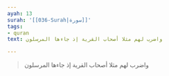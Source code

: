 ```yaml
---
ayah: 13
surah: '[[036-Surah|سورة]]'
tags:
- quran
text: واضرب لهم مثلا أصحاب القرية إذ جاءها المرسلون

---
```

> واضرب لهم مثلا أصحاب القرية إذ جاءها المرسلون
